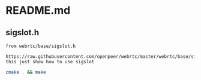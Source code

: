 # README.md
##   sigslot.h  
	from webrtc/base/sigslot.h
	 https://raw.githubusercontent.com/openpeer/webrtc/master/webrtc/base/sigslot.h 
	this just show how to use sigslot

```Bash
cmake . && make
```



